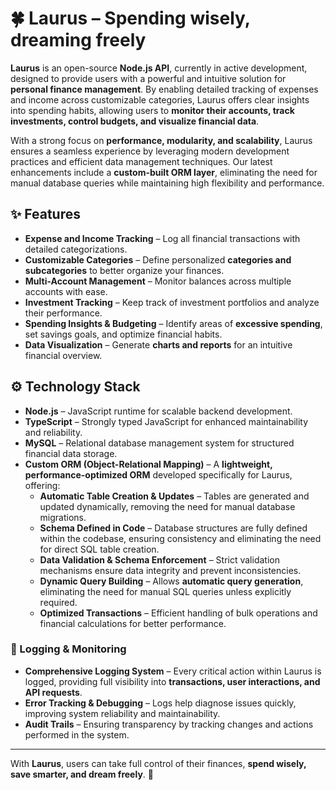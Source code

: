 # 🍀 Laurus – Spending wisely, dreaming freely  

**Laurus** is an open-source **Node.js API**, currently in active development, designed to provide users with a powerful and intuitive solution for **personal finance management**. By enabling detailed tracking of expenses and income across customizable categories, Laurus offers clear insights into spending habits, allowing users to **monitor their accounts, track investments, control budgets, and visualize financial data**.  

With a strong focus on **performance, modularity, and scalability**, Laurus ensures a seamless experience by leveraging modern development practices and efficient data management techniques. Our latest enhancements include a **custom-built ORM layer**, eliminating the need for manual database queries while maintaining high flexibility and performance.

## ✨ Features  

- **Expense and Income Tracking** – Log all financial transactions with detailed categorizations.  
- **Customizable Categories** – Define personalized **categories and subcategories** to better organize your finances.  
- **Multi-Account Management** – Monitor balances across multiple accounts with ease.  
- **Investment Tracking** – Keep track of investment portfolios and analyze their performance.  
- **Spending Insights & Budgeting** – Identify areas of **excessive spending**, set savings goals, and optimize financial habits.  
- **Data Visualization** – Generate **charts and reports** for an intuitive financial overview.  

## ⚙️ Technology Stack  

- **Node.js** – JavaScript runtime for scalable backend development.  
- **TypeScript** – Strongly typed JavaScript for enhanced maintainability and reliability.  
- **MySQL** – Relational database management system for structured financial data storage.  
- **Custom ORM (Object-Relational Mapping)** – A **lightweight, performance-optimized ORM** developed specifically for Laurus, offering:  
  - **Automatic Table Creation & Updates** – Tables are generated and updated dynamically, removing the need for manual database migrations.  
  - **Schema Defined in Code** – Database structures are fully defined within the codebase, ensuring consistency and eliminating the need for direct SQL table creation.  
  - **Data Validation & Schema Enforcement** – Strict validation mechanisms ensure data integrity and prevent inconsistencies.  
  - **Dynamic Query Building** – Allows **automatic query generation**, eliminating the need for manual SQL queries unless explicitly required.  
  - **Optimized Transactions** – Efficient handling of bulk operations and financial calculations for better performance.  

### 📖 Logging & Monitoring  

- **Comprehensive Logging System** – Every critical action within Laurus is logged, providing full visibility into **transactions, user interactions, and API requests**.  
- **Error Tracking & Debugging** – Logs help diagnose issues quickly, improving system reliability and maintainability.  
- **Audit Trails** – Ensuring transparency by tracking changes and actions performed in the system.  

---

With **Laurus**, users can take full control of their finances, **spend wisely, save smarter, and dream freely**. 🚀  
